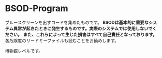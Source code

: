 # BSOD-Program

ブルースクリーンを出すコードを集めたものです。
**BSODは基本的に重要なシステム異常が起きたときに発生するものです。実際のシステムでは使用しないでください。**
**また、これらによって生じた損害はすべて自己責任となっております。**
各危険度のリードミーファイルも読むことをお勧めします。

博物館レベルです。